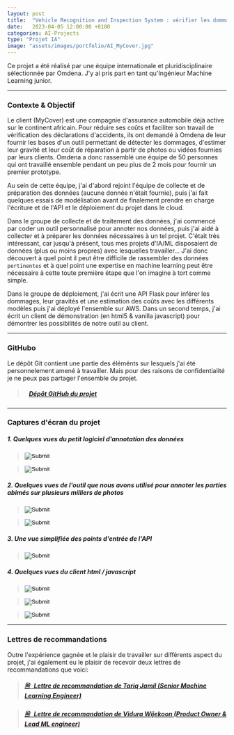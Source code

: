 ```yaml
---
layout: post
title:  "Vehicle Recognition and Inspection System : vérifier les dommages déclarés"
date:   2023-04-05 12:00:00 +0100
categories: AI-Projects
type: "Projet IA"
image: "assets/images/portfolio/AI_MyCover.jpg"
---
```


Ce projet a été réalisé par une équipe internationale et pluridisciplinaire sélectionnée par Omdena. J'y ai pris part en tant qu'Ingénieur Machine Learning junior.

---
### Contexte & Objectif

Le client (MyCover) est une compagnie d'assurance automobile déjà active sur le continent africain. Pour réduire ses coûts et faciliter son travail de vérification des déclarations d'accidents, ils ont demandé à Omdena de leur fournir les bases d'un outil permettant de détecter les dommages, d'estimer leur gravité et leur coût de réparation à partir de photos ou vidéos fournies par leurs clients. Omdena a donc rassemblé une équipe de 50 personnes qui ont travaillé ensemble pendant un peu plus de 2 mois pour fournir un premier prototype.

Au sein de cette équipe, j'ai d'abord rejoint l'équipe de collecte et de préparation des données (aucune donnée n'était fournie), puis j'ai fait quelques essais de modélisation avant de finalement prendre en charge l'écriture et de l'API et le déploiement du projet dans le cloud.

Dans le groupe de collecte et de traitement des données, j'ai commencé par coder un outil personnalisé pour annoter nos données, puis j'ai aidé à collecter et à préparer les données nécessaires à un tel projet. C'était très intéressant, car jusqu'à présent, tous mes projets d'IA/ML disposaient de données (plus ou moins propres) avec lesquelles travailler... J'ai donc découvert à quel point il peut être difficile de rassembler des données `pertinentes` et à quel point une expertise en machine learning peut être nécessaire à cette toute première étape que l'on imagine à tort comme simple.

Dans le groupe de déploiement, j'ai écrit une API Flask pour inférer les dommages, leur gravités et une estimation des coûts avec les différents modèles puis j'ai déployé l'ensemble sur AWS. Dans un second temps, j'ai écrit un client de démonstration (en html5 & vanilla javascript) pour démontrer les possibilités de notre outil au client.


---
### GitHubo

Le dépôt Git contient une partie des éléménts sur lesquels j'ai été personnelement amené à travailler. Mais pour des raisons de confidentialité je ne peux pas partager l'ensemble du projet.

> ##### <ico class="ti-github"></ico>&nbsp;&nbsp; <a href='https://github.com/Valkea/Omdena_MyCover' target='_blank'>Dépôt GitHub du projet</a>

---
### Captures d'écran du projet

##### 1. Quelques vues du petit logiciel d'annotation des données

> <input type='image' src='{{site.baseurl}}/assets/images/portfolio/MyCover/02.png' class='screenshots'>

> <input type='image' src='{{site.baseurl}}/assets/images/portfolio/MyCover/03.png' class='screenshots'>

##### 2. Quelques vues de l'outil que nous avons utilisé pour annoter les parties abimés sur plusieurs milliers de photos

> <input type='image' src='{{site.baseurl}}/assets/images/portfolio/MyCover/04.png' class='screenshots'>

> <input type='image' src='{{site.baseurl}}/assets/images/portfolio/MyCover/05.png' class='screenshots'>

##### 3. Une vue simplifiée des points d'entrée de l'API

> <input type='image' src='{{site.baseurl}}/assets/images/portfolio/MyCover/06.png' class='screenshots'>

##### 4. Quelques vues du client html / javascript

> <input type='image' src='{{site.baseurl}}/assets/images/portfolio/MyCover/07.png' class='screenshots'>

> <input type='image' src='{{site.baseurl}}/assets/images/portfolio/MyCover/08.png' class='screenshots'>

> <input type='image' src='{{site.baseurl}}/assets/images/portfolio/MyCover/09.png' class='screenshots'>

---
### Lettres de recommandations

Outre l'expérience gagnée et le plaisir de travailler sur différents aspect du projet, j'ai également eu le plaisir de recevoir deux lettres de recommandations que voici:

> ##### <a href='{{site.baseurl}}/assets/pdf/Recommendation_Letter_from_Tariq.pdf' target='_blank'><ico><b>🗎 </b></ico>&nbsp;&nbsp;Lettre de recommandation de Tariq Jamil (Senior Machine Learning Engineer)</a>

> ##### <a href='{{site.baseurl}}/assets/pdf/Recommendation_Letter_from_Vidura.pdf' target='_blank'><ico><b>🗎 </b></ico>&nbsp;&nbsp;Lettre de recommandation de Vidura Wijekoon (Product Owner & Lead ML engineer)</a>
